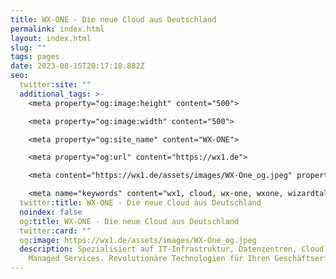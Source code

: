 ```yaml
---
title: WX-ONE - Die neue Cloud aus Deutschland
permalink: index.html
layout: index.html
slug: ""
tags: pages
date: 2023-08-15T20:17:18.882Z
seo:
  twitter:site: ""
  additional_tags: >-
    <meta property="og:image:height" content="500">

    <meta property="og:image:width" content="500">

    <meta property="og:site_name" content="WX-ONE">

    <meta property="og:url" content="https://wx1.de">

    <meta content="https://wx1.de/assets/images/WX-One_og.jpeg" property="twitter:image">

    <meta name="keywords" content="wx1, cloud, wx-one, wxone, wizardtales, iaas, saas, paas, kubernetes, infrastructure, datacenter, csp">
  twitter:title: WX-ONE - Die neue Cloud aus Deutschland
  noindex: false
  og:title: WX-ONE - Die neue Cloud aus Deutschland
  twitter:card: ""
  og:image: https://wx1.de/assets/images/WX-One_og.jpeg
  description: Spezialisiert auf IT-Infrastruktur, Datenzentren, Cloud- und
    Managed Services. Revolutionäre Technologien für Ihren Geschäftserfolg.
---
```

